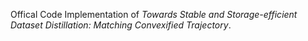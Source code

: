 Offical Code Implementation of _Towards Stable and Storage-efficient Dataset Distillation: Matching Convexified
Trajectory_.

